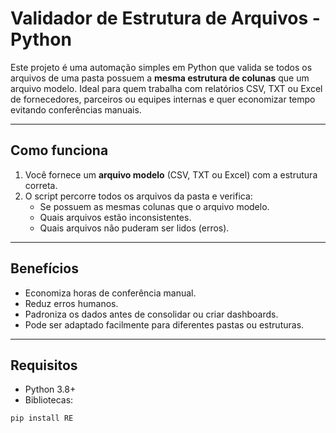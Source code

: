 # Validador de Estrutura de Arquivos - Python

Este projeto é uma automação simples em Python que valida se todos os arquivos de uma pasta possuem a **mesma estrutura de colunas** que um arquivo modelo. Ideal para quem trabalha com
relatórios CSV, TXT ou Excel de fornecedores, parceiros ou equipes internas e quer economizar tempo evitando conferências manuais.

---

## **Como funciona**

1. Você fornece um **arquivo modelo** (CSV, TXT ou Excel) com a estrutura correta.  
2. O script percorre todos os arquivos da pasta e verifica:  
   - Se possuem as mesmas colunas que o arquivo modelo.  
   - Quais arquivos estão inconsistentes.  
   - Quais arquivos não puderam ser lidos (erros).  

---

## **Benefícios**

- Economiza horas de conferência manual.  
- Reduz erros humanos.  
- Padroniza os dados antes de consolidar ou criar dashboards.  
- Pode ser adaptado facilmente para diferentes pastas ou estruturas.

---

## **Requisitos**

- Python 3.8+  
- Bibliotecas:
```bash
pip install RE
